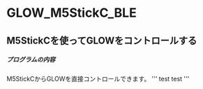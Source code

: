 # GLOW_M5StickC_BLE
## M5StickCを使ってGLOWをコントロールする
##### プログラムの内容
M5StickCからGLOWを直接コントロールできます。
'''
test
test
'''
